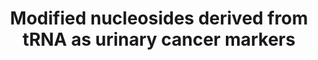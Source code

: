 ---
annotations:
- id: PW:0001642
  parent: regulatory pathway
  type: Pathway Ontology
  value: tRNA decay pathway
- id: DOID:162
  parent: disease of cellular proliferation
  type: Disease Ontology
  value: cancer
authors:
- DeSl
- Fehrhart
- Eweitz
- Finterly
description: Modified nucleosides which are primarily derived from tRNA are urinary
  biomarkers for various types of cancer, such as breast, colon, liver and lung cancer.
  This pathway provides an overview of these biomarkers, linked to literature and
  (if know) the mode of modification.
last-edited: 2021-06-23
organisms:
- Homo sapiens
redirect_from:
- /index.php/Pathway:WP4485
- /instance/WP4485
revision: null
schema-jsonld:
- '@context': https://schema.org/
  '@id': https://wikipathways.github.io/pathways/WP4485.html
  '@type': Dataset
  creator:
    '@type': Organization
    name: WikiPathways
  description: Modified nucleosides which are primarily derived from tRNA are urinary
    biomarkers for various types of cancer, such as breast, colon, liver and lung
    cancer. This pathway provides an overview of these biomarkers, linked to literature
    and (if know) the mode of modification.
  keywords:
  - (N)4-acetylcytidine
  - 1-methyl-
  - 1-methylguanosine
  - 1-methylinosine
  - 2'-deoxyguanosine
  - 2-methylguanosine
  - 2-pyridone-
  - 3-methyluridine
  - 5'-methylthioadenosine
  - 5-carboxamide-
  - 7-methylguanosine
  - 8-hydroxy-
  - Cytidine
  - N1-ribofuranoside
  - N2,N2,7-trimethylguanosine
  - N2-N2-dimethyl-
  - N6-methyladenosine
  - N6-succinyladenosine
  - N6-threonylcarbomoyladenosine
  - adenosine
  - guanosine
  - inosine
  - pseudouridine
  - tRNA
  - uridine
  license: CC0
  name: Modified nucleosides derived from tRNA as urinary cancer markers
seo: CreativeWork
title: Modified nucleosides derived from tRNA as urinary cancer markers
wpid: WP4485
---